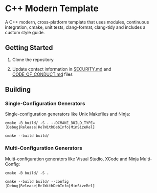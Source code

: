 # C++ Modern Template

A C++ modern, cross-platform template that uses modules, continuous integration, cmake, unit tests, clang-format, clang-tidy and includes a custom style guide.

## Getting Started

1. Clone the repository

2. Update contact information in [SECURITY.md](docs/SECURITY.md) and [CODE_OF_CONDUCT.md](docs/CODE_OF_CONDUCT.md) files

## Building

### Single-Configuration Generators

Single-configuration generators like Unix Makefiles and Ninja:

`cmake -B build/ -S . --DCMAKE_BUILD_TYPE=[Debug|Release|RelWithDebInfo|MinSizeRel]`

`cmake --build build/`

### Multi-Configuration Generators

Multi-configuration generators like Visual Studio, XCode and Ninja Multi-Config:

`cmake -B build/ -S .`

`cmake --build build/ --config [Debug|Release|RelWithDebInfo|MinSizeRel]`
